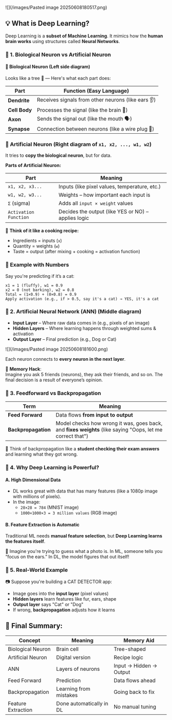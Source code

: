 
![](/images/Pasted image 20250608180517.png)

## 💡 What is Deep Learning?

Deep Learning is a **subset of Machine Learning**. It mimics how the **human brain works** using structures called **Neural Networks**.
### 🧠 1. Biological Neuron vs Artificial Neuron

#### 🧬 Biological Neuron (Left side diagram)

Looks like a tree 🌳 — Here's what each part does:

|Part|Function (Easy Language)|
|---|---|
|**Dendrite**|Receives signals from other neurons (like ears 👂)|
|**Cell Body**|Processes the signal (like the brain 🧠)|
|**Axon**|Sends the signal out (like the mouth 🗣️)|
|**Synapse**|Connection between neurons (like a wire plug 🔌)|

### 🤖 Artificial Neuron (Right diagram of `x1, x2, ..., w1, w2`)

It tries to **copy the biological neuron**, but for data.

**Parts of Artificial Neuron:**

| Part                  | Meaning                                             |
| --------------------- | --------------------------------------------------- |
| `x1, x2, x3...`       | Inputs (like pixel values, temperature, etc.)       |
| `w1, w2, w3...`       | Weights – how important each input is               |
| `Σ` (sigma)           | Adds all `input × weight` values                    |
| `Activation Function` | Decides the output (like YES or NO) – applies logic |

🧠 **Think of it like a cooking recipe:**

- Ingredients = inputs (`x`)
- Quantity = weights (`w`)
- Taste = output (after mixing + cooking = activation function)

### 🧮 Example with Numbers

Say you're predicting if it’s a cat:

```
x1 = 1 (fluffy), w1 = 0.9  
x2 = 0 (not barking), w2 = 0.8  
Total = (1×0.9) + (0×0.8) = 0.9  
Apply activation (e.g., if > 0.5, say it's a cat) → YES, it's a cat

```


### 🧠 2. Artificial Neural Network (ANN) (Middle diagram)

- **Input Layer** – Where raw data comes in (e.g., pixels of an image)
- **Hidden Layers** – Where learning happens through weighted sums & activation
- **Output Layer** – Final prediction (e.g., Dog or Cat)

![](/images/Pasted image 20250608181600.png)

Each neuron connects to **every neuron in the next layer**.

🧠 **Memory Hack**:  
Imagine you ask 5 friends (neurons), they ask their friends, and so on. The final decision is a result of everyone’s opinion.

### 🔁 3. Feedforward vs Backpropagation

|Term|Meaning|
|---|---|
|**Feed Forward**|Data flows **from input to output**|
|**Backpropagation**|Model checks how wrong it was, goes back, and **fixes weights** (like saying "Oops, let me correct that")|

🧠 Think of backpropagation like a **student checking their exam answers** and learning what they got wrong.

### 📸 4. Why Deep Learning is Powerful?

#### A. **High Dimensional Data**

- DL works great with data that has many features (like a 1080p image with millions of pixels).
- In the image:
    - `28×28 = 784` (MNIST image)
    - `1000×1000×3 = 3 million values` (RGB image)
#### B. **Feature Extraction is Automatic**

Traditional ML needs **manual feature selection**, but **Deep Learning learns the features itself**.

🧠 Imagine you're trying to guess what a photo is. In ML, someone tells you “focus on the ears.” In DL, the model figures that out itself!


### 🧠 5. Real-World Example

📷 Suppose you're building a CAT DETECTOR app:
- Image goes into the **input layer** (pixel values)
- **Hidden layers** learn features like fur, ears, shape
- **Output layer** says "Cat" or "Dog"
- If wrong, **backpropagation** adjusts how it learns


## 🎯 Final Summary:

|Concept|Meaning|Memory Aid|
|---|---|---|
|Biological Neuron|Brain cell|Tree-shaped|
|Artificial Neuron|Digital version|Recipe logic|
|ANN|Layers of neurons|Input → Hidden → Output|
|Feed Forward|Prediction|Data flows ahead|
|Backpropagation|Learning from mistakes|Going back to fix|
|Feature Extraction|Done automatically in DL|No manual tuning|

